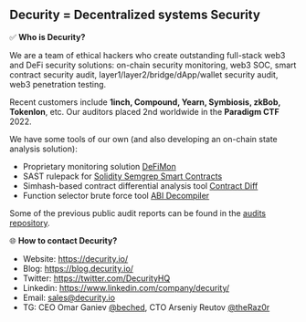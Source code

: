 ## Decurity = Decentralized systems Security

✅ **Who is Decurity?**

We are a team of ethical hackers who create outstanding full-stack web3 and DeFi security solutions: on-chain security monitoring, web3 SOC, smart contract security audit, layer1/layer2/bridge/dApp/wallet security audit, web3 penetration testing.

Recent customers include **1inch, Compound, Yearn, Symbiosis, zkBob, Tokenlon**, etc.
Our auditors placed 2nd worldwide in the **Paradigm CTF** 2022.

We have some tools of our own (and also developing an on-chain state analysis solution):
* Proprietary monitoring solution [DeFiMon](https://decurity.io/products)
* SAST rulepack for [Solidity Semgrep Smart Contracts](https://github.com/Decurity/semgrep-smart-contracts)
* Simhash-based contract differential analysis tool [Contract Diff](https://contract-diff.xyz/)
* Function selector brute force tool [ABI Decompiler](https://github.com/Decurity/abi-decompiler)

Some of the previous public audit reports can be found in the [audits repository](https://github.com/Decurity/audits).

🌐 **How to contact Decurity?**

* Website: https://decurity.io/
* Blog: https://blog.decurity.io/
* Twitter: https://twitter.com/DecurityHQ
* Linkedin: https://www.linkedin.com/company/decurity/
* Email: sales@decurity.io
* TG: CEO Omar Ganiev [@beched](https://t.me/beched), CTO Arseniy Reutov [@theRaz0r](https://t.me/theRaz0r)
